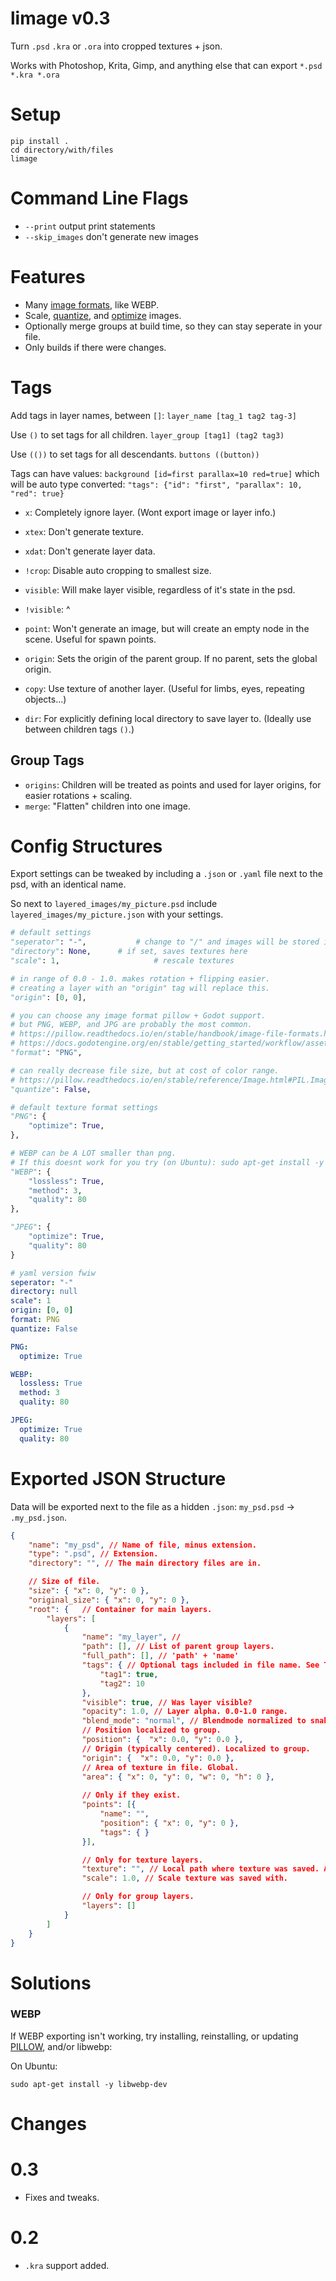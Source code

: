 
# limage v0.3

Turn `.psd` `.kra` or `.ora` into cropped textures + json.

Works with Photoshop, Krita, Gimp, and anything else that can export `*.psd *.kra *.ora`

# Setup

```
pip install .
cd directory/with/files
limage
```

# Command Line Flags

- `--print` output print statements
- `--skip_images` don't generate new images

# Features

- Many [image formats](https://pillow.readthedocs.io/en/stable/handbook/image-file-formats.html), like WEBP.
- Scale, [quantize](https://pillow.readthedocs.io/en/stable/reference/Image.html#PIL.Image.Image.quantize), and [optimize](#Settings) images.
- Optionally merge groups at build time, so they can stay seperate in your file.
- Only builds if there were changes.

# Tags

Add tags in layer names, between `[]`: `layer_name [tag_1 tag2 tag-3]`

Use `()` to set tags for all children. `layer_group [tag1] (tag2 tag3)`

Use `(())` to set tags for all descendants. `buttons ((button))`

Tags can have values: `background [id=first parallax=10 red=true]` which will be auto type converted: `"tags": {"id": "first", "parallax": 10, "red": true}`

- `x`: Completely ignore layer. (Wont export image or layer info.)
- `xtex`: Don't generate texture.
- `xdat`: Don't generate layer data.
- `!crop`: Disable auto cropping to smallest size.
- `visible`: Will make layer visible, regardless of it's state in the psd.
- `!visible`: ^
- `point`: Won't generate an image, but will create an empty node in the scene. Useful for spawn points.
- `origin`: Sets the origin of the parent group. If no parent, sets the global origin.

- `copy`: Use texture of another layer. (Useful for limbs, eyes, repeating objects...)
- `dir`: For explicitly defining local directory to save layer to. (Ideally use between children tags `()`.)

## Group Tags

- `origins`: Children will be treated as points and used for layer origins, for easier rotations + scaling.
- `merge`: "Flatten" children into one image.


# Config Structures

Export settings can be tweaked by including a `.json` or `.yaml` file next to the psd, with an identical name.

So next to `layered_images/my_picture.psd` include `layered_images/my_picture.json` with your settings.

```python
# default settings
"seperator": "-",			# change to "/" and images will be stored in subfolders instead.
"directory": None,		# if set, saves textures here
"scale": 1,						# rescale textures

# in range of 0.0 - 1.0. makes rotation + flipping easier.
# creating a layer with an "origin" tag will replace this.
"origin": [0, 0],

# you can choose any image format pillow + Godot support.
# but PNG, WEBP, and JPG are probably the most common.
# https://pillow.readthedocs.io/en/stable/handbook/image-file-formats.html
# https://docs.godotengine.org/en/stable/getting_started/workflow/assets/importing_images.html
"format": "PNG",

# can really decrease file size, but at cost of color range.
# https://pillow.readthedocs.io/en/stable/reference/Image.html#PIL.Image.Image.quantize
"quantize": False,

# default texture format settings
"PNG": {
	"optimize": True,
},

# WEBP can be A LOT smaller than png.
# If this doesnt work for you try (on Ubuntu): sudo apt-get install -y libwebp-dev
"WEBP": {
	"lossless": True,
	"method": 3,
	"quality": 80
},

"JPEG": {
	"optimize": True,
	"quality": 80
}
```

```yaml
# yaml version fwiw
seperator: "-"
directory: null
scale": 1
origin: [0, 0]
format: PNG
quantize: False

PNG:
  optimize: True

WEBP:
  lossless: True
  method: 3
  quality: 80

JPEG:
  optimize: True
  quality: 80
```

# Exported JSON Structure

Data will be exported next to the file as a hidden `.json`: `my_psd.psd` -> `.my_psd.json`.

```json
{
	"name": "my_psd", // Name of file, minus extension.
	"type": ".psd", // Extension.
	"directory": "", // The main directory files are in.

 	// Size of file.
	"size": { "x": 0, "y": 0 },
	"original_size": { "x": 0, "y": 0 },
	"root": {	// Container for main layers.
		"layers": [
			{
				"name": "my_layer", //
				"path": [], // List of parent group layers.
				"full_path": [], // 'path' + 'name'
				"tags": { // Optional tags included in file name. See Tags section.
					"tag1": true,
					"tag2": 10
				},
				"visible": true, // Was layer visible?
				"opacity": 1.0, // Layer alpha. 0.0-1.0 range.
				"blend_mode": "normal", // Blendmode normalized to snake case.
				// Position localized to group.
				"position": {  "x": 0.0, "y": 0.0 },
				// Origin (typically centered). Localized to group.
				"origin": {  "x": 0.0, "y": 0.0 },
				// Area of texture in file. Global.
				"area": { "x": 0, "y": 0, "w": 0, "h": 0 },
				
				// Only if they exist.
				"points": [{
					"name": "",
					"position": { "x": 0, "y": 0 },
					"tags": { }
				}],

				// Only for texture layers.
				"texture": "", // Local path where texture was saved. Add to "directory" to get full path.
				"scale": 1.0, // Scale texture was saved with.

				// Only for group layers.
				"layers": []
			}
		]
	}
}
```

# Solutions

### WEBP

If WEBP exporting isn't working, try installing, reinstalling, or updating [PILLOW](https://pillow.readthedocs.io/en/stable/installation.html), and/or libwebp:

On Ubuntu:

```
sudo apt-get install -y libwebp-dev
```

# Changes
# 0.3
- Fixes and tweaks.

# 0.2
- `.kra` support added.
